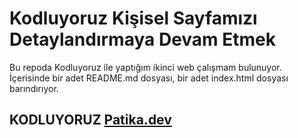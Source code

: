 # Kodluyoruz Kişisel Sayfamızı Detaylandırmaya Devam Etmek
Bu repoda Kodluyoruz ile yaptığım ikinci web çalışmam bulunuyor. İçerisinde bir adet README.md dosyası, bir adet index.html dosyası barındırıyor.

## KODLUYORUZ [Patika.dev](https://www.patika.dev/tr)